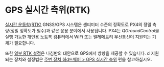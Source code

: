# GPS 실시간 측위(RTK)

[실시간 운동학(RTK)](https://en.wikipedia.org/wiki/Real_Time_Kinematic) GNSS/GPS 시스템은 센티미터 수준의 정확도로 PX4의 정밀 측량(정밀 정확도가 필수)과 같은 응용 분야에서 사용됩니다. PX4는 *QGroundControl*을 실행 가능한 개인용 노트북 컴퓨터에서 WiFi 또는 텔레메트리 무선통신이 지원되는 기체가 필요합니다.

또한 [일부 RTK 설정](../gps_compass/du-blox_f9p_heading.md)은 나침반의 대안으로 GPS에서 방향을 제공할 수 있습니다.
d 
지원되는 장치와 설정법은 [ 주변 장치 하d드웨어 > GPS 실시간 측위](../gps_compass/rtk_gps.md) 편을 참고하십시오.
